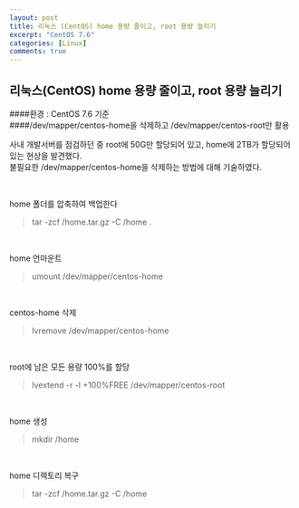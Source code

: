 ```yaml
---
layout: post
title: 리눅스 (CentOS) home 용량 줄이고, root 용량 늘리기
excerpt: "CentOS 7.6"
categories: [Linux]
comments: true
---
```


## 리눅스(CentOS) home 용량 줄이고, root 용량 늘리기

####환경 : CentOS 7.6 기준  
####/dev/mapper/centos-home을 삭제하고 /dev/mapper/centos-root만 활용

사내 개발서버를 점검하던 중 root에 50G만 할당되어 있고, home에 2TB가 할당되어 있는 현상을 발견했다.  
불필요한 /dev/mapper/centos-home을 삭제하는 방법에 대해 기술하였다.

<br/>

home 폴더를 압축하여 백업한다
> tar -zcf /home.tar.gz -C /home .  

<br/>

home 언마운트
> umount /dev/mapper/centos-home

<br/>

centos-home 삭제
> lvremove /dev/mapper/centos-home

<br/>

root에 남은 모든 용량 100%를 할당

> lvextend -r -l +100%FREE /dev/mapper/centos-root

<br/>

home 생성

> mkdir /home

<br/>

home 디렉토리 복구

> tar -zcf /home.tar.gz -C /home

